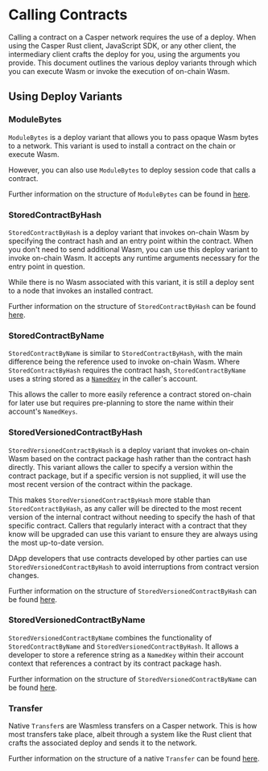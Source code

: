 # Calling Contracts

Calling a contract on a Casper network requires the use of a deploy. When using the Casper Rust client, JavaScript SDK, or any other client, the intermediary client crafts the deploy for you, using the arguments you provide. This document outlines the various deploy variants through which you can execute Wasm or invoke the execution of on-chain Wasm.

## Using Deploy Variants

### ModuleBytes

`ModuleBytes` is a deploy variant that allows you to pass opaque Wasm bytes to a network. This variant is used to install a contract on the chain or execute Wasm.

However, you can also use `ModuleBytes` to deploy session code that calls a contract.

Further information on the structure of `ModuleBytes` can be found in [here](/developers/json-rpc/types_chain/#modulebytes).

### StoredContractByHash

`StoredContractByHash` is a deploy variant that invokes on-chain Wasm by specifying the contract hash and an entry point within the contract. When you don't need to send additional Wasm, you can use this deploy variant to invoke on-chain Wasm. It accepts any runtime arguments necessary for the entry point in question.

While there is no Wasm associated with this variant, it is still a deploy sent to a node that invokes an installed contract.

Further information on the structure of `StoredContractByHash` can be found [here](/developers/json-rpc/types_chain/#storedcontractbyhash).

### StoredContractByName

`StoredContractByName` is similar to `StoredContractByHash`, with the main difference being the reference used to invoke on-chain Wasm. Where `StoredContractByHash` requires the contract hash, `StoredContractByName` uses a string stored as a [`NamedKey`](/developers/json-rpc/types_chain.md#namedkey) in the caller's account.

This allows the caller to more easily reference a contract stored on-chain for later use but requires pre-planning to store the name within their account's `NamedKeys`.

### StoredVersionedContractByHash

`StoredVersionedContractByHash` is a deploy variant that invokes on-chain Wasm based on the contract package hash rather than the contract hash directly. This variant allows the caller to specify a version within the contract package, but if a specific version is not supplied, it will use the most recent version of the contract within the package.

This makes `StoredVersionedContractByHash` more stable than `StoredContractByHash`, as any caller will be directed to the most recent version of the internal contract without needing to specify the hash of that specific contract. Callers that regularly interact with a contract that they know will be upgraded can use this variant to ensure they are always using the most up-to-date version.

DApp developers that use contracts developed by other parties can use `StoredVersionedContractByHash` to avoid interruptions from contract version changes.

Further information on the structure of `StoredVersionedContractByHash` can be found [here](/developers/json-rpc/types_chain/#storedversioncontractbyhash).

### StoredVersionedContractByName

`StoredVersionedContractByName` combines the functionality of `StoredContractByName` and `StoredVersionedContractByHash`. It allows a developer to store a reference string as a `NamedKey` within their account context that references a contract by its contract package hash.

Further information on the structure of `StoredVersionedContractByName` can be found [here](/developers/json-rpc/types_chain/#storedversioncontractbyname).

### Transfer

Native `Transfer`s are Wasmless transfers on a Casper network. This is how most transfers take place, albeit through a system like the Rust client that crafts the associated deploy and sends it to the network.

Further information on the structure of a native `Transfer` can be found [here](/developers/json-rpc/types_chain/#transfer).
